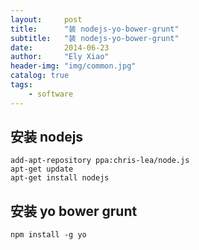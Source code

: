 ```yaml
---
layout:     post
title:      "装 nodejs-yo-bower-grunt"
subtitle:   "装 nodejs-yo-bower-grunt"
date:       2014-06-23
author:     "Ely Xiao"
header-img: "img/common.jpg"
catalog: true
tags:
    - software
---
```


安装 nodejs
---
    add-apt-repository ppa:chris-lea/node.js
    apt-get update
    apt-get install nodejs

安装 yo bower grunt
---
    npm install -g yo
